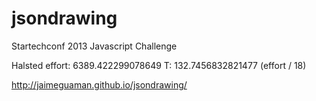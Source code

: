 jsondrawing
===========

Startechconf 2013 Javascript Challenge

Halsted effort: 6389.422299078649
T: 132.7456832821477 (effort / 18)

http://jaimeguaman.github.io/jsondrawing/